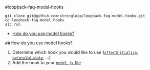 #loopback-faq-model-hooks
```
git clone git@github.com:strongloop/loopback-faq-model-hooks.git
cd loopback-faq-model hooks
slc run
```

- [How do you use model hooks?](#how-do-you-use-model-hooks)

##How do you use model hooks?
1. Determine which hook you would like to use ([`afterInitialize`](https://github.com/strongloop/loopback-faq-model-hooks/blob/master/common/models/coffee-shop.js),
   [`beforeValidate`](https://github.com/strongloop/loopback-faq-model-hooks/blob/master/common/models/coffee-shop.js), ...)
2. Add the hook to your [`model.js` file](/common/models/coffee-shop.js)
